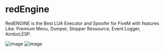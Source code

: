 # redEngine
RedENGINE is the Best LUA Executor and Spoofer for FiveM with features Like: Premium Menu, Dumper, Stopper Ressource, Event Logger, Aimbot,ESP.

![image](https://github.com/iLLusk/redEngine/assets/160334862/34912e98-013c-43f9-b7b5-b7dfd2d52538)
![image](https://github.com/iLLusk/redEngine/assets/160334862/38585878-2726-4f9b-8ddd-f8768d6dc32e)
